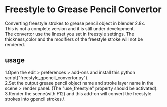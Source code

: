 # Freestyle to Grease Pencil Convertor
Converting freestyle strokes to grease pencil object in blender 2.8x.\
This is not a complete version and it is still under development.\
The convertor use the lineset you set in freestyle settings. The thickness,color and the modifiers of the freestyle stroke will not be rendered.
## usage
1.Open the edit > preferences > add-ons and install this python script("freestyle_gpencil_convertor.py").\
2.Set the output grease pencil object name and stroke layer name in the scene > render panel. (The "use_freestyle" property should be activated).\
3.Render the scene(with F12) and this add-on will convert the freestyle strokes into gpencil strokes.\
